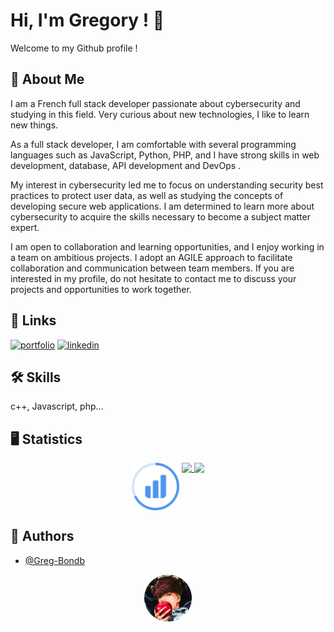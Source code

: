 # Hi, I'm Gregory ! 👋
Welcome to my Github profile !

## 🚀 About Me
I am a French full stack developer passionate about cybersecurity and studying in this field. Very curious about new technologies, I like to learn new things.

As a full stack developer, I am comfortable with several programming languages such as JavaScript, Python, PHP, and I have strong skills in web development, database, API development and DevOps .

My interest in cybersecurity led me to focus on understanding security best practices to protect user data, as well as studying the concepts of developing secure web applications. I am determined to learn more about cybersecurity to acquire the skills necessary to become a subject matter expert.

I am open to collaboration and learning opportunities, and I enjoy working in a team on ambitious projects. I adopt an AGILE approach to facilitate collaboration and communication between team members. If you are interested in my profile, do not hesitate to contact me to discuss your projects and opportunities to work together.

## 🔗 Links
[![portfolio](https://img.shields.io/badge/my_portfolio-000?style=for-the-badge&logo=ko-fi&logoColor=white)](https://greg-bondb.github.io/Portfolio-Balatre-Gregory/)
[![linkedin](https://img.shields.io/badge/linkedin-0A66C2?style=for-the-badge&logo=linkedin&logoColor=white)](https://www.linkedin.com/in/gr%C3%A9gory-balatre-6a2187220/)

## 🛠 Skills
c++, Javascript, php...

## 🖥️ Statistics

<div align="center" display="flex" flex-direction="column">
  <img align=top width=15% src="imports/stats.svg" alt="GitHub Readme Stats" />
  <a href="https://github.com/anuraghazra/github-readme-stats">
    <img align=top src="https://github-readme-stats.vercel.app/api/top-langs/?username=Greg-Bondb&card_width=400&langs_count=10&hide_border=true&theme=nord" />
    <img align=top src="https://github-readme-stats.vercel.app/api?username=Greg-Bondb&show_icons=trye&line_height=27&theme=nord&hide_border=true" />
  </a>
</div>

## 📘 Authors

- [@Greg-Bondb](https://github.com/Greg-Bondb)

<p align="center">
  <img src="imports/profil.png" width=15%>
</p>
